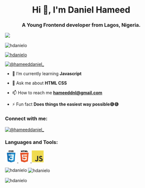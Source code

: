 <h1 align="center">Hi 👋, I'm Daniel Hameed</h1>
<h3 align="center">A Young Frontend developer from Lagos, Nigeria.</h3>

![](https://www.codewars.com/users/HDanielO/badges/large)

<p align="left"> <img src="https://komarev.com/ghpvc/?username=hdanielo&label=Profile%20views&color=0e75b6&style=flat" alt="hdanielo" /> </p>

<p align="left"> <a href="https://github.com/ryo-ma/github-profile-trophy"><img src="https://github-profile-trophy.vercel.app/?username=hdanielo" alt="hdanielo" /></a> </p>

<p align="left"> <a href="https://twitter.com/@hameeddaniel_" target="blank"><img src="https://img.shields.io/twitter/follow/@hameeddaniel_?logo=twitter&style=for-the-badge" alt="@hameeddaniel_" /></a> </p>

- 🌱 I’m currently learning **Javascript**

- 💬 Ask me about **HTML CSS**

- 📫 How to reach me **hameeddnl@gmail.com**

- ⚡ Fun fact **Does things the easiest way possible😅😅**

<h3 align="left">Connect with me:</h3>
<p align="left">
<a href="https://twitter.com/@hameeddaniel_" target="blank"><img align="center" src="https://raw.githubusercontent.com/rahuldkjain/github-profile-readme-generator/master/src/images/icons/Social/twitter.svg" alt="@hameeddaniel_" height="30" width="40" /></a>
</p>

<h3 align="left">Languages and Tools:</h3>
<p align="left"> <a href="https://www.w3schools.com/css/" target="_blank" rel="noreferrer"> <img src="https://raw.githubusercontent.com/devicons/devicon/master/icons/css3/css3-original-wordmark.svg" alt="css3" width="40" height="40"/> </a> <a href="https://www.w3.org/html/" target="_blank" rel="noreferrer"> <img src="https://raw.githubusercontent.com/devicons/devicon/master/icons/html5/html5-original-wordmark.svg" alt="html5" width="40" height="40"/> </a> <a href="https://developer.mozilla.org/en-US/docs/Web/JavaScript" target="_blank" rel="noreferrer"> <img src="https://raw.githubusercontent.com/devicons/devicon/master/icons/javascript/javascript-original.svg" alt="javascript" width="40" height="40"/> </a> </p>

<p><img align="left" src="https://github-readme-stats.vercel.app/api/top-langs?username=hdanielo&show_icons=true&locale=en&layout=compact" alt="hdanielo" /></p>

<p>&nbsp;<img align="center" src="https://github-readme-stats.vercel.app/api?username=hdanielo&show_icons=true&locale=en" alt="hdanielo" /></p>

<p><img align="center" src="https://github-readme-streak-stats.herokuapp.com/?user=hdanielo&" alt="hdanielo" /></p>
